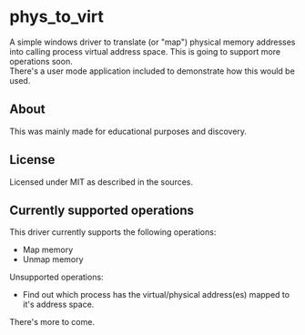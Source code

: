 # phys_to_virt

A simple windows driver to translate (or "map") physical memory addresses into calling process virtual address space.  This is going to support more operations soon.  
There's a user mode application included to demonstrate how this would be used.

## About

This was mainly made for educational purposes and discovery.

## License

Licensed under MIT as described in the sources.

## Currently supported operations

This driver currently supports the following operations:
- Map memory
- Unmap memory

Unsupported operations:
- Find out which process has the virtual/physical address(es) mapped to it's address space.

There's more to come.